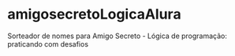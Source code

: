 # amigosecretoLogicaAlura
Sorteador de nomes para Amigo Secreto - Lógica de programação: praticando com desafios
